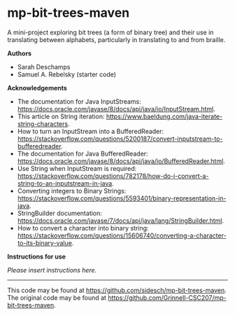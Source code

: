 # mp-bit-trees-maven

A mini-project exploring bit trees (a form of binary tree) and their use in translating between alphabets, particularly in translating to and from braille.

**Authors**

* Sarah Deschamps
* Samuel A. Rebelsky (starter code)

**Acknowledgements**

* The documentation for Java InputStreams: https://docs.oracle.com/javase/8/docs/api/java/io/InputStream.html.
* This article on String iteration: https://www.baeldung.com/java-iterate-string-characters.
* How to turn an InputStream into a BufferedReader: https://stackoverflow.com/questions/5200187/convert-inputstream-to-bufferedreader.
* The documentation for Java BufferedReader: https://docs.oracle.com/javase/8/docs/api/java/io/BufferedReader.html.
* Use String when InputStream is required: https://stackoverflow.com/questions/782178/how-do-i-convert-a-string-to-an-inputstream-in-java.
* Converting integers to Binary Strings: https://stackoverflow.com/questions/5593401/binary-representation-in-java.
* StringBuilder documentation: https://docs.oracle.com/javase/7/docs/api/java/lang/StringBuilder.html.
* How to convert a character into binary string: https://stackoverflow.com/questions/15606740/converting-a-character-to-its-binary-value.


**Instructions for use**

_Please insert instructions here._

---

This code may be found at <https://github.com/sidesch/mp-bit-trees-maven>. The original code may be found at <https://github.com/Grinnell-CSC207/mp-bit-trees-maven>.
